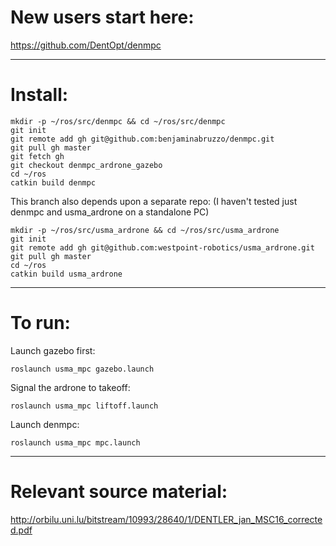 New users start here: 
=======
https://github.com/DentOpt/denmpc

---
Install:
=======
	mkdir -p ~/ros/src/denmpc && cd ~/ros/src/denmpc 
	git init
	git remote add gh git@github.com:benjaminabruzzo/denmpc.git
	git pull gh master
	git fetch gh
	git checkout denmpc_ardrone_gazebo
	cd ~/ros
	catkin build denmpc

This branch also depends upon a separate repo: (I haven't tested just denmpc and usma_ardrone on a standalone PC)

	mkdir -p ~/ros/src/usma_ardrone && cd ~/ros/src/usma_ardrone
	git init
	git remote add gh git@github.com:westpoint-robotics/usma_ardrone.git
	git pull gh master
	cd ~/ros
	catkin build usma_ardrone

---
To run:
=======

Launch gazebo first:

	roslaunch usma_mpc gazebo.launch 

Signal the ardrone to takeoff:

	roslaunch usma_mpc liftoff.launch 

Launch denmpc:

	roslaunch usma_mpc mpc.launch 



---
Relevant source material:
=======
http://orbilu.uni.lu/bitstream/10993/28640/1/DENTLER_jan_MSC16_corrected.pdf